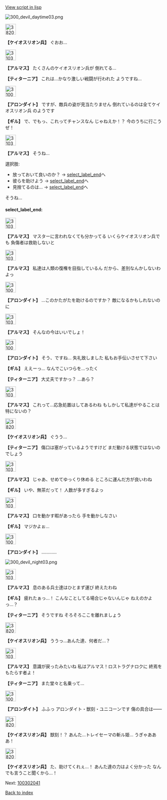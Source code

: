 [View script in lisp](../scripts/100302030.txt)

![300_devil_daytime03.png](../images/backgrounds/300_devil_daytime03.png)

<img src="../images/units/3820001.png" alt="3820001.png" height="34"/>

**【ケイオスリオン兵】**
ぐおお…

<img src="../images/units/3103811.png" alt="3103811.png" height="34"/>

**【アルマス】**
たくさんのケイオスリオン兵が
倒れてる…

**【ティターニア】**
これは…かなり激しい戦闘が行われた
ようですね…

<img src="../images/units/3100711.png" alt="3100711.png" height="34"/>

**【アロンダイト】**
ですが、敵兵の姿が見当たりません
倒れているのは全てケイオスリオン兵
のようです

**【ギル】**
で、でもっ、これってチャンスなん
じゃねえか！？
今のうちに行こうぜ！

<img src="../images/units/3103811.png" alt="3103811.png" height="34"/>

**【アルマス】**
そうね…

選択肢:
- 放っておいて良いのか？ → [select_label_end](#select_label_end)へ
- 彼らを助けよう → [select_label_end](#select_label_end)へ
- 見捨てるのは… → [select_label_end](#select_label_end)へ

そうね…

#### select_label_end:

<img src="../images/units/3103811.png" alt="3103811.png" height="34"/>

**【アルマス】**
マスターに言われなくても分かってる
いくらケイオスリオン兵でも
負傷者は救助しないと

<img src="../images/units/3103811.png" alt="3103811.png" height="34"/>

**【アルマス】**
私達は人類の復権を目指しているん
だから、差別なんかしないわよっ

<img src="../images/units/3100711.png" alt="3100711.png" height="34"/>

**【アロンダイト】**
…このかたがたを助けるのですか？
敵になるかもしれないのに

<img src="../images/units/3103811.png" alt="3103811.png" height="34"/>

**【アルマス】**
そんなの今はいいでしょ！

<img src="../images/units/3100711.png" alt="3100711.png" height="34"/>

**【アロンダイト】**
そう、ですね…
失礼致しました
私もお手伝いさせて下さい

**【ギル】**
ええーっ…
なんでこいつらを…ったく

**【ティターニア】**
大丈夫ですかっ？
…あら？

<img src="../images/units/3103811.png" alt="3103811.png" height="34"/>

**【アルマス】**
これって…応急処置はしてあるわね
もしかして私達がやることは
特にないの？

<img src="../images/units/3820001.png" alt="3820001.png" height="34"/>

**【ケイオスリオン兵】**
ぐうう…

**【ティターニア】**
傷口は塞がっているようですけど
まだ動ける状態ではないのでしょう

<img src="../images/units/3103811.png" alt="3103811.png" height="34"/>

**【アルマス】**
じゃあ、せめてゆっくり休める
ところに運んだ方が良いわね

**【ギル】**
いや、無茶だって！
人数が多すぎるよっ

<img src="../images/units/3103811.png" alt="3103811.png" height="34"/>

**【アルマス】**
口を動かす暇があったら
手を動かしなさい

**【ギル】**
マジかよぉ…

<img src="../images/units/3100711.png" alt="3100711.png" height="34"/>

**【アロンダイト】**
…………

![300_devil_night03.png](../images/backgrounds/300_devil_night03.png)

<img src="../images/units/3103811.png" alt="3103811.png" height="34"/>

**【アルマス】**
息のある兵士達はひとまず運び
終えたわね

**【ギル】**
疲れたぁっ…！
こんなことしてる場合じゃないんじゃ
ねえのかよっ…？

**【ティターニア】**
そうですね
そろそろここを離れましょう

<img src="../images/units/3820001.png" alt="3820001.png" height="34"/>

**【ケイオスリオン兵】**
ううっ…あんた達、何者だ…？

<img src="../images/units/3103811.png" alt="3103811.png" height="34"/>

**【アルマス】**
意識が戻ったみたいね
私はアルマス！ロストラグナロクに
終焉をもたらす者よ！

**【ティターニア】**
また堂々と名乗って…

<img src="../images/units/3100711.png" alt="3100711.png" height="34"/>

**【アロンダイト】**
ふふっ
アロンダイト・獣刻・ユニコーンです
傷の具合は――

<img src="../images/units/3820001.png" alt="3820001.png" height="34"/>

**【ケイオスリオン兵】**
獣刻！？
あんた…トレイセーマの斬ル姫…
うぎゃあああ！

<img src="../images/units/3820001.png" alt="3820001.png" height="34"/>

**【ケイオスリオン兵】**
た、助けてくれぇ…！
あんた達の力はよく分かった
なんでも言うこと聞くから…！

Next: [100302041](100302041.md)

[Back to index](index.md)
